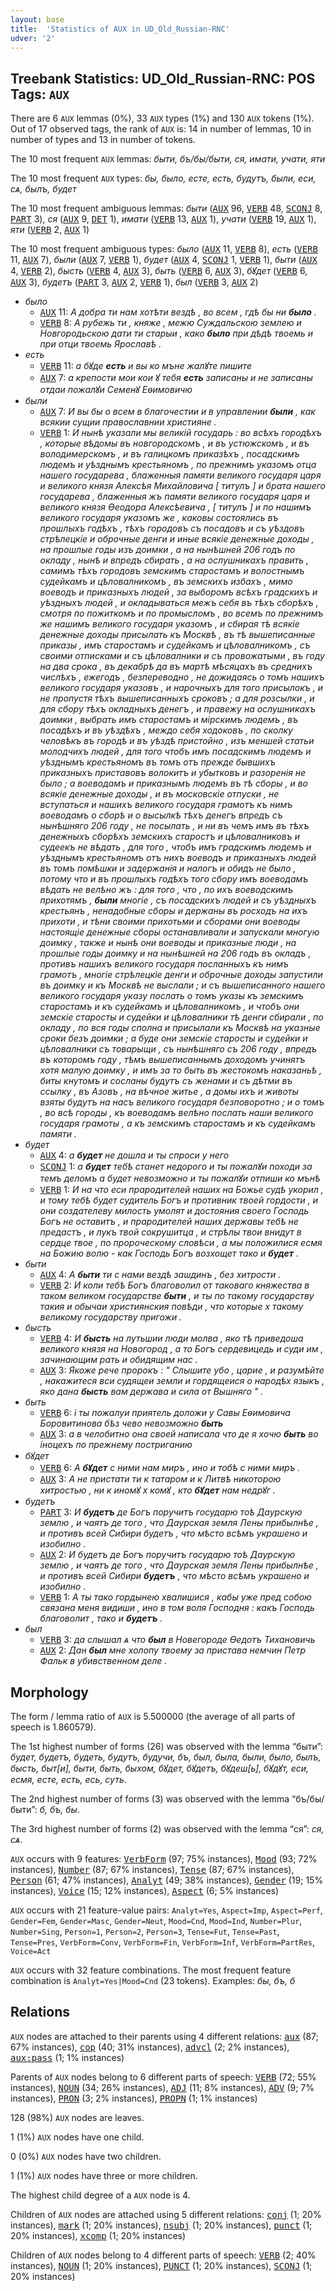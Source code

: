 ```yaml
---
layout: base
title:  'Statistics of AUX in UD_Old_Russian-RNC'
udver: '2'
---
```


## Treebank Statistics: UD_Old_Russian-RNC: POS Tags: `AUX`

There are 6 `AUX` lemmas (0%), 33 `AUX` types (1%) and 130 `AUX` tokens (1%).
Out of 17 observed tags, the rank of `AUX` is: 14 in number of lemmas, 10 in number of types and 13 in number of tokens.

The 10 most frequent `AUX` lemmas: <em>быти, бъ/бы/быти, ся, имати, учати, яти</em>

The 10 most frequent `AUX` types:  <em>бы, было, есте, есть, будутъ, были, еси, сѧ, былъ, будет</em>

The 10 most frequent ambiguous lemmas: <em>быти</em> (<tt><a href="orv_rnc-pos-AUX.html">AUX</a></tt> 96, <tt><a href="orv_rnc-pos-VERB.html">VERB</a></tt> 48, <tt><a href="orv_rnc-pos-SCONJ.html">SCONJ</a></tt> 8, <tt><a href="orv_rnc-pos-PART.html">PART</a></tt> 3), <em>ся</em> (<tt><a href="orv_rnc-pos-AUX.html">AUX</a></tt> 9, <tt><a href="orv_rnc-pos-DET.html">DET</a></tt> 1), <em>имати</em> (<tt><a href="orv_rnc-pos-VERB.html">VERB</a></tt> 13, <tt><a href="orv_rnc-pos-AUX.html">AUX</a></tt> 1), <em>учати</em> (<tt><a href="orv_rnc-pos-VERB.html">VERB</a></tt> 19, <tt><a href="orv_rnc-pos-AUX.html">AUX</a></tt> 1), <em>яти</em> (<tt><a href="orv_rnc-pos-VERB.html">VERB</a></tt> 2, <tt><a href="orv_rnc-pos-AUX.html">AUX</a></tt> 1)

The 10 most frequent ambiguous types:  <em>было</em> (<tt><a href="orv_rnc-pos-AUX.html">AUX</a></tt> 11, <tt><a href="orv_rnc-pos-VERB.html">VERB</a></tt> 8), <em>есть</em> (<tt><a href="orv_rnc-pos-VERB.html">VERB</a></tt> 11, <tt><a href="orv_rnc-pos-AUX.html">AUX</a></tt> 7), <em>были</em> (<tt><a href="orv_rnc-pos-AUX.html">AUX</a></tt> 7, <tt><a href="orv_rnc-pos-VERB.html">VERB</a></tt> 1), <em>будет</em> (<tt><a href="orv_rnc-pos-AUX.html">AUX</a></tt> 4, <tt><a href="orv_rnc-pos-SCONJ.html">SCONJ</a></tt> 1, <tt><a href="orv_rnc-pos-VERB.html">VERB</a></tt> 1), <em>быти</em> (<tt><a href="orv_rnc-pos-AUX.html">AUX</a></tt> 4, <tt><a href="orv_rnc-pos-VERB.html">VERB</a></tt> 2), <em>бысть</em> (<tt><a href="orv_rnc-pos-VERB.html">VERB</a></tt> 4, <tt><a href="orv_rnc-pos-AUX.html">AUX</a></tt> 3), <em>быть</em> (<tt><a href="orv_rnc-pos-VERB.html">VERB</a></tt> 6, <tt><a href="orv_rnc-pos-AUX.html">AUX</a></tt> 3), <em>бꙋдет</em> (<tt><a href="orv_rnc-pos-VERB.html">VERB</a></tt> 6, <tt><a href="orv_rnc-pos-AUX.html">AUX</a></tt> 3), <em>будетъ</em> (<tt><a href="orv_rnc-pos-PART.html">PART</a></tt> 3, <tt><a href="orv_rnc-pos-AUX.html">AUX</a></tt> 2, <tt><a href="orv_rnc-pos-VERB.html">VERB</a></tt> 1), <em>был</em> (<tt><a href="orv_rnc-pos-VERB.html">VERB</a></tt> 3, <tt><a href="orv_rnc-pos-AUX.html">AUX</a></tt> 2)


* <em>было</em>
  * <tt><a href="orv_rnc-pos-AUX.html">AUX</a></tt> 11: <em>А добра ти нам хотѣти вездѣ , во всем , гдѣ бы ни <b>было</b> .</em>
  * <tt><a href="orv_rnc-pos-VERB.html">VERB</a></tt> 8: <em>А рубежь ти , княже , межю Суждальскою землею и Новгородьскою дати ти старыи , како <b>было</b> при дѣдѣ твоемь и при отци твоемь Ярославѣ .</em>
* <em>есть</em>
  * <tt><a href="orv_rnc-pos-VERB.html">VERB</a></tt> 11: <em>а бꙋде <b>есть</b> и вы ко мъне жалꙋте пишите</em>
  * <tt><a href="orv_rnc-pos-AUX.html">AUX</a></tt> 7: <em>а крепости мои кои ꙋ тебя <b>есть</b> записаны и не записаны отдаи пожалꙋи Семенꙋ Еѳимовичю</em>
* <em>были</em>
  * <tt><a href="orv_rnc-pos-AUX.html">AUX</a></tt> 7: <em>И вы бы о всем в благочестии и в управлении <b>были</b> , как всякии сущии православнии християне .</em>
  * <tt><a href="orv_rnc-pos-VERB.html">VERB</a></tt> 1: <em>И нынѣ указали мы великій государь : во всѣхъ городѣхъ , которые вѣдомы въ новгородскомъ , и въ устюжскомъ , и въ володимерскомъ , и въ галицкомъ приказѣхъ , посадскимъ людемъ и уѣзднымъ крестьяномъ , по прежнимъ указомъ отца нашего государева , блаженныя памяти великого государя царя и великого князя Алексѣя Михайловича [ титулъ ] и брата нашего государева , блаженныя жъ памяти великого государя царя и великого князя Ѳеодора Алексѣевича , [ титулъ ] и по нашимъ великого государя указомъ же , каковы состоялись въ прошлыхъ годѣхъ , тѣхъ городовъ съ посадовъ и съ уѣздовъ стрѣлецкіе и оброчные денги и иные всякіе денежные доходы , на прошлые годы изъ доимки , а на нынѣшней 206 годъ по окладу , нынѣ и впредъ сбирать , а на ослушникахъ править , самимъ тѣхъ городовъ земскимъ старостамъ и волостнымъ судейкамъ и цѣловалникомъ , въ земскихъ избахъ , мимо воеводъ и приказныхъ людей , за выборомъ всѣхъ градскихъ и уѣздныхъ людей , и окладываться межъ себя въ тѣхъ сборѣхъ , смотря по пожиткомъ и по промысломъ , во всемъ по прежнимъ же нашимъ великого государя указомъ , и сбирая тѣ всякіе денежные доходы присылать къ Москвѣ , въ тѣ вышеписанные приказы , имъ старостамъ и судейкамъ и цѣловалникомъ , съ своими отписками и съ цѣловалники и съ провожатыми , въ году на два срока , въ декабрѣ да въ мартѣ мѣсяцахъ въ среднихъ числѣхъ , ежегодъ , безпереводно , не дожидаясь о томъ нашихъ великого государя указовъ , и нарочныхъ для того присылокъ , и не пропустя тѣхъ вышеписанныхъ сроковъ ; а для розсылки , и для сбору тѣхъ окладныхъ денегъ , и правежу на ослушникахъ доимки , выбрать имъ старостамъ и мірскимъ людемъ , въ посадѣхъ и въ уѣздѣхъ , междо себя ходоковъ , по сколку человѣкъ въ городѣ и въ уѣздѣ пристойно , изъ меншей статьи молодчихъ людей , для того чтобъ имъ посадскимъ людемъ и уѣзднымъ крестьяномъ въ томъ отъ прежде бывшихъ приказныхъ приставовъ волокитъ и убытковъ и разоренія не было ; а воеводамъ и приказнымъ людемъ въ тѣ сборы , и во всякіе денежные доходы , и въ московскіе отпуски , не вступаться и нашихъ великого государя грамотъ къ нимъ воеводамъ о сборѣ и о высылкѣ тѣхъ денегъ впредъ съ нынѣшняго 206 году , не посылать , и ни въ чемъ имъ въ тѣхъ денежныхъ сборѣхъ земскихъ старостъ и цѣловалниковъ и судеекъ не вѣдать , для того , чтобъ имъ градскимъ людемъ и уѣзднымъ крестьяномъ отъ нихъ воеводъ и приказныхъ людей въ томъ помѣшки и задержанія и налогъ и обидъ не было , потому что и въ прошлыхъ годѣхъ того сбору имъ воеводамъ вѣдать не велѣно жъ : для того , что , по ихъ воеводскимъ прихотямъ , <b>были</b> многіе , съ посадскихъ людей и съ уѣздныхъ крестьянъ , ненадобные сборы и держаны въ росходъ на ихъ прихоти , и тѣни своими прихотьми и сборами они воеводы настоящіе денежные сборы останавливали и запускали многую доимку , также и нынѣ они воеводы и приказные люди , на прошлые годы доимку и на нынѣшней на 206 годъ въ окладъ , противъ нашихъ великого государя посланныхъ къ нимъ грамотъ , многіе стрѣлецкіе денги и оброчные доходы запустили въ доимку и къ Москвѣ не выслали ; и съ вышеписанного нашего великого государя указу послать о томъ указы къ земскимъ старостамъ и къ судейкамъ и цѣловалникомъ , и чтобъ они земскіе старосты и судейки и цѣловалники тѣ денги сбирали , по окладу , по вся годы сполна и присылали къ Москвѣ на указные сроки безъ доимки ; а буде они земскіе старосты и судейки и цѣловалники съ товарыщи , съ нынѣшняго съ 206 году , впредъ въ которомъ году , тѣмъ вышеписаннымъ доходомъ учинятъ хотя малую доимку , и имъ за то быть въ жестокомъ наказаньѣ , биты кнутомъ и сосланы будутъ съ женами и съ дѣтми въ ссылку , въ Азовъ , на вѣчное житье , а домы ихъ и животы взяты будутъ на насъ великого государя безповоротно ; и о томъ , во всѣ городы , къ воеводамъ велѣно послать наши великого государя грамоты , а къ земскимъ старостамъ и къ судейкамъ памяти .</em>
* <em>будет</em>
  * <tt><a href="orv_rnc-pos-AUX.html">AUX</a></tt> 4: <em>а <b>будет</b> не дошла и ты спроси у него</em>
  * <tt><a href="orv_rnc-pos-SCONJ.html">SCONJ</a></tt> 1: <em>а <b>будет</b> тебѣ станет недорого и ты пожалꙋи походи за темъ деломъ а будет невозможно и ты пожалꙋи отпиши ко мънѣ</em>
  * <tt><a href="orv_rnc-pos-VERB.html">VERB</a></tt> 1: <em>И на что еси прародителей наших на Божье судѣ укорил , и тому тебѣ будет судитель Богъ и противник твоей гордости , и они создателеву милость умолят и достояния своего Господь Богъ не оставитъ , и прародителей наших державы тебѣ не предастъ , и лукъ твой сокрушитца , и стрѣлы твои внидут в сердце твое , по пророческому словѣси , а мы положилися есмя на Божию волю - как Господь Богъ возхощет тако и <b>будет</b> .</em>
* <em>быти</em>
  * <tt><a href="orv_rnc-pos-AUX.html">AUX</a></tt> 4: <em>А <b>быти</b> ти с нами вездѣ заѡдинъ , без хитрости .</em>
  * <tt><a href="orv_rnc-pos-VERB.html">VERB</a></tt> 2: <em>И коли тебѣ Богъ благоволил от таковаго княжества в таком великом государстве <b>быти</b> , и ты по такому государству такия и обычаи християнския повѣди , что которые х такому великому государству пригожи .</em>
* <em>бысть</em>
  * <tt><a href="orv_rnc-pos-VERB.html">VERB</a></tt> 4: <em>И <b>бысть</b> на лутьшии люди молва , яко тѣ приведоша великого князя на Новогород , а то Богъ сердевицедь и суди им , зачинающим рать и обидящим нас .</em>
  * <tt><a href="orv_rnc-pos-AUX.html">AUX</a></tt> 3: <em>Якоже рече пророкъ : " Слышите убо , царие , и разумѣйте , накажитеся вси судящеи земли и гордящеися о народѣх языкъ , яко дана <b>бысть</b> вам держава и сила от Вышняго " .</em>
* <em>быть</em>
  * <tt><a href="orv_rnc-pos-VERB.html">VERB</a></tt> 6: <em>і ты пожалуи приятель доложи у Савы Еѳимовича Боровитинова бѣз чево невозможно <b>быть</b></em>
  * <tt><a href="orv_rnc-pos-AUX.html">AUX</a></tt> 3: <em>а в челобитно она своей написала что де я хочю <b>быть</b> во іноцехъ по прежнему постриганию</em>
* <em>бꙋдет</em>
  * <tt><a href="orv_rnc-pos-VERB.html">VERB</a></tt> 6: <em>А <b>бꙋдет</b> с ними нам миръ , ино и тобѣ с ними миръ .</em>
  * <tt><a href="orv_rnc-pos-AUX.html">AUX</a></tt> 3: <em>А не пристати ти к татаром и к Литвѣ никоторою хитростью , ни к иномꙋ х комꙋ , кто <b>бꙋдет</b> нам недрꙋг .</em>
* <em>будетъ</em>
  * <tt><a href="orv_rnc-pos-PART.html">PART</a></tt> 3: <em>И <b>будетъ</b> де Богъ поручитъ государю тоѣ Даурскую землю , и чаятъ де того , что Даурская земля Лены прибылнѣе , и противъ всей Сибири будетъ , что мѣсто всѣмъ украшено и изобилно .</em>
  * <tt><a href="orv_rnc-pos-AUX.html">AUX</a></tt> 2: <em>И будетъ де Богъ поручитъ государю тоѣ Даурскую землю , и чаятъ де того , что Даурская земля Лены прибылнѣе , и противъ всей Сибири <b>будетъ</b> , что мѣсто всѣмъ украшено и изобилно .</em>
  * <tt><a href="orv_rnc-pos-VERB.html">VERB</a></tt> 1: <em>А ты тако гордынею хвалишися , кабы уже пред собою связана меня видиши , ино в том воля Господня : какъ Господь благоволит , тако и <b>будетъ</b> .</em>
* <em>был</em>
  * <tt><a href="orv_rnc-pos-VERB.html">VERB</a></tt> 3: <em>да слышал ѧ что <b>был</b> в Новегороде Ѳедотъ Тихановичь</em>
  * <tt><a href="orv_rnc-pos-AUX.html">AUX</a></tt> 2: <em>Дан <b>был</b> мне холопу твоему за пристава немчин Петр Фальк в убивственном деле .</em>

## Morphology

The form / lemma ratio of `AUX` is 5.500000 (the average of all parts of speech is 1.860579).

The 1st highest number of forms (26) was observed with the lemma “быти”: <em>будет, будетъ, будеть, будутъ, будучи, бъ, был, была, были, было, былъ, бысть, быт[и], быти, быть, быхом, бꙋдет, бꙋдетъ, бꙋдеш[ь], бꙋдꙋт, еси, есмя, есте, есть, есь, суть</em>.

The 2nd highest number of forms (3) was observed with the lemma “бъ/бы/быти”: <em>б, бъ, бы</em>.

The 3rd highest number of forms (2) was observed with the lemma “ся”: <em>ся, сѧ</em>.

`AUX` occurs with 9 features: <tt><a href="orv_rnc-feat-VerbForm.html">VerbForm</a></tt> (97; 75% instances), <tt><a href="orv_rnc-feat-Mood.html">Mood</a></tt> (93; 72% instances), <tt><a href="orv_rnc-feat-Number.html">Number</a></tt> (87; 67% instances), <tt><a href="orv_rnc-feat-Tense.html">Tense</a></tt> (87; 67% instances), <tt><a href="orv_rnc-feat-Person.html">Person</a></tt> (61; 47% instances), <tt><a href="orv_rnc-feat-Analyt.html">Analyt</a></tt> (49; 38% instances), <tt><a href="orv_rnc-feat-Gender.html">Gender</a></tt> (19; 15% instances), <tt><a href="orv_rnc-feat-Voice.html">Voice</a></tt> (15; 12% instances), <tt><a href="orv_rnc-feat-Aspect.html">Aspect</a></tt> (6; 5% instances)

`AUX` occurs with 21 feature-value pairs: `Analyt=Yes`, `Aspect=Imp`, `Aspect=Perf`, `Gender=Fem`, `Gender=Masc`, `Gender=Neut`, `Mood=Cnd`, `Mood=Ind`, `Number=Plur`, `Number=Sing`, `Person=1`, `Person=2`, `Person=3`, `Tense=Fut`, `Tense=Past`, `Tense=Pres`, `VerbForm=Conv`, `VerbForm=Fin`, `VerbForm=Inf`, `VerbForm=PartRes`, `Voice=Act`

`AUX` occurs with 32 feature combinations.
The most frequent feature combination is `Analyt=Yes|Mood=Cnd` (23 tokens).
Examples: <em>бы, бъ, б</em>


## Relations

`AUX` nodes are attached to their parents using 4 different relations: <tt><a href="orv_rnc-dep-aux.html">aux</a></tt> (87; 67% instances), <tt><a href="orv_rnc-dep-cop.html">cop</a></tt> (40; 31% instances), <tt><a href="orv_rnc-dep-advcl.html">advcl</a></tt> (2; 2% instances), <tt><a href="orv_rnc-dep-aux-pass.html">aux:pass</a></tt> (1; 1% instances)

Parents of `AUX` nodes belong to 6 different parts of speech: <tt><a href="orv_rnc-pos-VERB.html">VERB</a></tt> (72; 55% instances), <tt><a href="orv_rnc-pos-NOUN.html">NOUN</a></tt> (34; 26% instances), <tt><a href="orv_rnc-pos-ADJ.html">ADJ</a></tt> (11; 8% instances), <tt><a href="orv_rnc-pos-ADV.html">ADV</a></tt> (9; 7% instances), <tt><a href="orv_rnc-pos-PRON.html">PRON</a></tt> (3; 2% instances), <tt><a href="orv_rnc-pos-PROPN.html">PROPN</a></tt> (1; 1% instances)

128 (98%) `AUX` nodes are leaves.

1 (1%) `AUX` nodes have one child.

0 (0%) `AUX` nodes have two children.

1 (1%) `AUX` nodes have three or more children.

The highest child degree of a `AUX` node is 4.

Children of `AUX` nodes are attached using 5 different relations: <tt><a href="orv_rnc-dep-conj.html">conj</a></tt> (1; 20% instances), <tt><a href="orv_rnc-dep-mark.html">mark</a></tt> (1; 20% instances), <tt><a href="orv_rnc-dep-nsubj.html">nsubj</a></tt> (1; 20% instances), <tt><a href="orv_rnc-dep-punct.html">punct</a></tt> (1; 20% instances), <tt><a href="orv_rnc-dep-xcomp.html">xcomp</a></tt> (1; 20% instances)

Children of `AUX` nodes belong to 4 different parts of speech: <tt><a href="orv_rnc-pos-VERB.html">VERB</a></tt> (2; 40% instances), <tt><a href="orv_rnc-pos-NOUN.html">NOUN</a></tt> (1; 20% instances), <tt><a href="orv_rnc-pos-PUNCT.html">PUNCT</a></tt> (1; 20% instances), <tt><a href="orv_rnc-pos-SCONJ.html">SCONJ</a></tt> (1; 20% instances)

